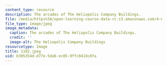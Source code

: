 ```yaml
---
content_type: resource
description: The arcades of The Heliopolis Company Buildings.
file: /media/https%3A/open-learning-course-data-rc.s3.amazonaws.com/4-615-the-architecture-of-cairo-spring-2002/b305354dd77e5da6ec859ffc0418c8fa_1182.jpeg
file_type: image/jpeg
image_metadata:
  caption: The arcades of The Heliopolis Company Buildings.
  credit: ''
  image-alt: The Heliopolis Company Buildings
resourcetype: Image
title: 1182.jpeg
uid: b305354d-d77e-5da6-ec85-9ffc0418c8fa
---
```

